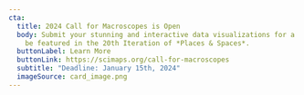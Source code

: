 ```yaml
---
cta:
  title: 2024 Call for Macroscopes is Open
  body: Submit your stunning and interactive data visualizations for a chance to
    be featured in the 20th Iteration of *Places & Spaces*.
  buttonLabel: Learn More
  buttonLink: https://scimaps.org/call-for-macroscopes
  subtitle: "Deadline: January 15th, 2024"
  imageSource: card_image.png
---
```

